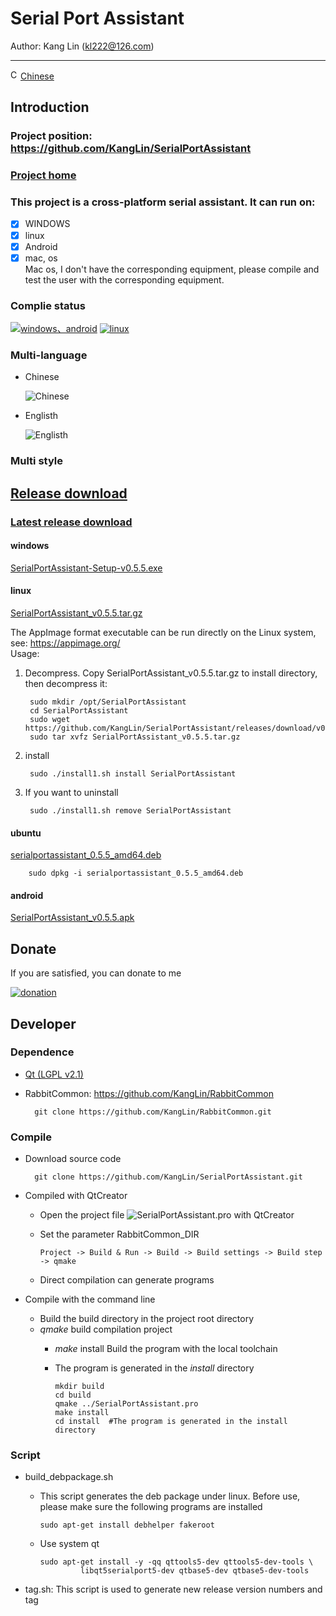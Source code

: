 # Serial Port Assistant

Author: Kang Lin (kl222@126.com)

--------------------------------

[<img src="App/Resource/png/China.png" alt="Chinese" title="Chinese" width="16" height="16" />Chinese](README_zh_CN.md)

## Introduction
### Project position: https://github.com/KangLin/SerialPortAssistant
### [Project home](http://kanglin.github.io/SerialPortAssistant)
### This project is a cross-platform serial assistant. It can run on:

- [x] WINDOWS
- [x] linux
- [x] Android
- [x] mac, os  
      Mac os, I don't have the corresponding equipment,
      please compile and test the user with the corresponding equipment.

### Complie status

[![windows、android](https://ci.appveyor.com/api/projects/status/y77e828ysqc79r9o?svg=true)](https://ci.appveyor.com/project/KangLin/serialportassistant)
[![linux](https://travis-ci.org/KangLin/SerialPortAssistant.svg?branch=master)](https://travis-ci.org/KangLin/SerialPortAssistant)

### Multi-language
   
* Chinese

  ![Chinese](Docs/ui-zh.jpg)

* Englisth

    ![Englisth](Docs/ui-en.jpg)

### Multi style

## [Release download](https://github.com/KangLin/SerialPortAssistant/releases)  
### [Latest release download](https://github.com/KangLin/SerialPortAssistant/releases/latest)

#### windows
    
[SerialPortAssistant-Setup-v0.5.5.exe](https://github.com/KangLin/SerialPortAssistant/releases/download/v0.5.5/SerialPortAssistant-Setup-v0.5.5.exe)

#### linux

[SerialPortAssistant_v0.5.5.tar.gz](https://github.com/KangLin/SerialPortAssistant/releases/download/v0.5.5/SerialPortAssistant_v0.5.5.tar.gz)  

The AppImage format executable can be run directly on the Linux system, see: https://appimage.org/  
Usage:

1. Decompress. Copy SerialPortAssistant_v0.5.5.tar.gz to install directory, then decompress it:

        sudo mkdir /opt/SerialPortAssistant
        cd SerialPortAssistant
        sudo wget https://github.com/KangLin/SerialPortAssistant/releases/download/v0.5.5/SerialPortAssistant_v0.5.5.tar.gz
        sudo tar xvfz SerialPortAssistant_v0.5.5.tar.gz
    
2. install
    
        sudo ./install1.sh install SerialPortAssistant
   
3. If you want to uninstall
    
        sudo ./install1.sh remove SerialPortAssistant

#### ubuntu

[serialportassistant_0.5.5_amd64.deb](https://github.com/KangLin/SerialPortAssistant/releases/download/v0.5.5/serialportassistant_0.5.5_amd64.deb)

        sudo dpkg -i serialportassistant_0.5.5_amd64.deb

#### android

[SerialPortAssistant_v0.5.5.apk](https://github.com/KangLin/SerialPortAssistant/releases/download/v0.5.5/SerialPortAssistant_v0.5.5.apk)
    
## Donate  
If you are satisfied, you can donate to me

[![donation](https://gitee.com/kl222/RabbitCommon/raw/master/Src/Resource/image/Contribute.png "donation")](https://gitee.com/kl222/RabbitCommon/raw/master/Src/Resource/image/Contribute.png "donation")

## Developer  
### Dependence  

+ [Qt (LGPL v2.1)](http://qt.io/)
+ RabbitCommon: https://github.com/KangLin/RabbitCommon

        git clone https://github.com/KangLin/RabbitCommon.git

### Compile  
  
- Download source code

        git clone https://github.com/KangLin/SerialPortAssistant.git

- Compiled with QtCreator
  + Open the project file ![SerialPortAssistant.pro](SerialPortAssistant.pro) with QtCreator
  + Set the parameter RabbitCommon_DIR

        Project -> Build & Run -> Build -> Build settings -> Build step -> qmake 

  + Direct compilation can generate programs
- Compile with the command line
  + Build the build directory in the project root directory
  + *qmake* build compilation project
    - *make* install Build the program with the local toolchain
    - The program is generated in the *install* directory

          mkdir build
          cd build
          qmake ../SerialPortAssistant.pro
          make install
          cd install  #The program is generated in the install directory

### Script  

- build_debpackage.sh
  + This script generates the deb package under linux.
    Before use, please make sure the following programs are installed
  
        sudo apt-get install debhelper fakeroot 
    
  + Use system qt

        sudo apt-get install -y -qq qttools5-dev qttools5-dev-tools \
                 libqt5serialport5-dev qtbase5-dev qtbase5-dev-tools

- tag.sh: This script is used to generate new release version numbers and tag
